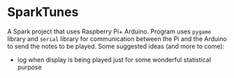 # SparkTunes

A Spark project that uses Raspberry Pi+ Arduino. Program uses `pygame` library and `serial` library for communication between the Pi and the Arduino to send the notes to be played. Some suggested ideas (and more to come):
* log when display is being played just for some wonderful statistical purpose
